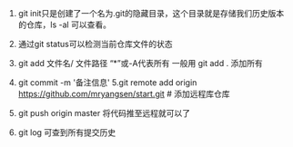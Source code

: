 1. git init只是创建了一个名为.git的隐藏目录，这个目录就是存储我们历史版本的仓库，ls -al 可以查看。
2. 通过git status可以检测当前仓库文件的状态
3. git add 文件名/ 文件路径 “*”或-A代表所有
一般用  git add  .    添加所有

4. git commit -m '备注信息'
5.git remote add origin https://github.com/mryangsen/start.git # 添加远程库仓库
6. git push origin master 将代码推至远程就可以了

5. git log 可查到所有提交历史